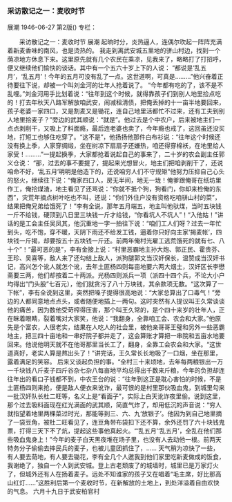 ### 采访散记之一：麦收时节
展潮
1946-06-27
第2版()
专栏：

　　采访散记之一：麦收时节
    展潮
    起晌时分，炎热逼人，连偶尔吹起一阵阵充满着新麦香味的南风，也是烫热的。
    我走到离武安城五里地的骈山村边，找到一个荫凉地方休息下来。这里原先就有几个农民在乘凉，见我来了，略略打了打招呼，便又继续他们愉快的谈话。其中有一个五六十岁上下的人说：
    “都说是‘乱五月’，‘乱五月’！今年的五月可没有乱了一点。这世道啊，可真是………”他兴奋着正待要往下说，却被一个叫刘金河的壮年人抢着说了。
    “今年都有吃的了，该不是不乱哩。”刘金河用手比划着说：“往年到这个时候，就得靠孩子们到别人地里捡点吃的！打去年秋天八路军解放咱武安，闹减租清债，把俺丢掉的十一亩半地要回来，孩子老婆一家四口，又是割麦又是锄花，连自己地里活都忙不过来，还有工夫到别人地里拾麦子？”旁边的武其顺说：“就是”。他过去是个中农户，后来被地主们一点点剥削干，又吸上了料面瘾，最后连老婆也卖了，今年瘾也戒了，这回虽还没买地，打短工也够住吃穿了。“这不是”，他扬扬他那件白布衫说：“往年这个时候还没有换上季，人家穿绸缎，坐在树凉下扇扇子还嫌热，咱还得穿棉袄，在地里给人家受！………”一提起换季，大家都抢着说起自己的事来了，二十岁的农会副主任郭义仓说：
    “那，过去的事不要提了，提起来光想冒火，地主们把咱剥削干了，还说咱命不好，‘乱五月’明明是他造下的，还说咱穷人们不守规矩”他努力压抑自己心头的怒火，继续往下说：“俺家四口人，房无半间，地无一垅！俺爹跟俺哥在纸坊里作工，俺拾煤渣，地主看见了还骂说：“你就不抵个狗，狗看门，你却来检俺的东西”，灾荒年摘点树叶吃也不叫，还说：“你们外住户没有资格吃咱骈山村的菜”，结果把俺兄弟给饿死了！”李有全说，那年五月端五，地主叫他驮煤，当时五块钱一斤不给钱，硬顶到八日里三块钱一斤才给钱，“你看坑人不坑人”！“入他姑！”讲话的是工会主任吴凤其，他沉重地一字一拍往下说：“咱们工人们呀？过去一年忙到头，吃不饱，穿不暖，天阴下雨还不给发工钱，逼着你只好向主家‘揭麦帐’，四块钱一斤揭，却要按五十五块钱一斤还。前两年俺村光雇工逃荒饿死的就有七、八十个”！“最可恶的是”，李有金接上说：“村里恶霸地主孙大炮、郭正民、霍贵芬、王珍、吴喜等，敌人来了还勾结上敌人，派狗腿郭文当汉奸保长，温赞成当汉奸书记，高兴怎个讹人就怎个讹，去年土匪杨四则每亩地要六两大烟土，汉奸区长李懋斋要三两，他们却按着二十两派。光杨四则派兵一项（派四十四个兵，不论大小户均得出“门头股”七百元），他们就贪污了八十万块钱，其余款项无数。“这次算了一下帐”，李有全说到这里，突然把嗓子提得很高地说：“大家总算出了口毒气！”旁边的人都同意地点点头，或者随便地插上一两句。这时突然有人提议叫王久常谈谈他的痛苦，因为数他受苛榨得压害，那个叫王久常的，是个四十来岁的壮年人，正在眯着眼睛，裂着嘴对大家笑，他说：“我翻身，全靠咱工会、农会和大家。”他原先是个富农，人很老实，结果在人吃人的社会里，被他亲哥哥王璧和另外一些恶霸地主，把三四十亩地和一串好院子都并走了，这会算账才算把一串院和五亩水地要回来。他说他明天就不在他哥那里当长工了，翻身，全靠工会农会和大家。“这世道真好，老实人算是熬出头了！”讲完话，王久常长长地吸了一口烟，坐在那里，露着满足的笑容。
    后来又谈起负担的事。“全村三十来顷地，去年每两粮银出一万一千块钱八斤麦子四斤谷杂七杂八每亩地平均总得出千数来斤粮，今年的负担却连往年出的看口子钱都不到，中农王台的说：“往年到这正是耽心害怕的时候，不是土匪杨四则来抢，便是敌人便衣来讹诈，最可恨的是村里那伙吸血鬼，到城里勾来一批汉奸队长杜二旺等，名义上是“看面子”，实际上白天讹诈夜里偷。说到这里，那个过去吸料面现在红光满面的武其顺，简直气炸了，却用低沉的声音说：“穷人就指望着地里两棵菜过时光，那能等到三、六、九‘放银子’。他因为到自己地里摘了一袋豆角，被杜二旺看见了，连豆角带布袋扣下还不算，余外还罚了六十块钱鬼票，打得三天下不了炕，提起这些事他真起火。“‘乱五月’‘乱五月’，全乱在他们那些吸血鬼身上！”今年的麦子白天黑夜堆在场子里，也没有人去动他一根。前两天特务分子偷偷去摔民兵的麦子，也被儿童团抓住了，……
    天气稍为凉快了一些，有人要去荫地，有人要去锄花，李有全几个人邀我到他们家里吃新麦做成的饭食，我谢绝了，独自一个人到武安城。登上古老颓废了的城墙时，城里已是万家灯火了，但城外还有人在扬着麦子。远处不知谁家的孩子又在唱着“毛主席，好比那高山红灯……”这胜利后第一个麦收时节，在新解放的土地上，到处洋溢着自由欢快的气息。
              六月十九日于武安柏官村
